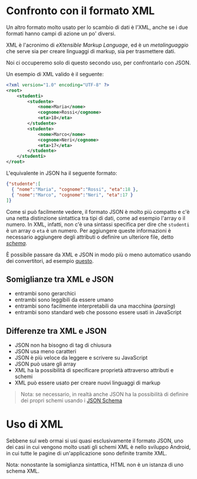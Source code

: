 # Confronto con il formato XML

Un altro formato molto usato per lo scambio di dati è l'XML, anche se i due formati hanno campi di azione un po' diversi.

XML è l'acronimo di _eXtensible Markup Language_, ed è un _metalinguaggio_ che serve sia per creare linguaggi di markup, sia per trasmettere dati.

Noi ci occuperemo solo di questo secondo uso, per confrontarlo con JSON.

Un esempio di XML valido è il seguente:
```xml
<?xml version="1.0" encoding="UTF-8" ?>
<root>
    <studenti>
        <studente>
            <nome>Maria</nome>
            <cognome>Rossi</cognome>
            <eta>18</eta>
        </studente>
        <studente>
            <nome>Marco</nome>
            <cognome>Neri</cognome>
            <eta>17</eta>
        </studente>
    </studenti>
</root>
```

L'equivalente in JSON ha il seguente formato:
```JSON
{"studente":[
  { "nome":"Maria", "cognome":"Rossi", "eta":18 },
  { "nome":"Marco", "cognome":"Neri", "eta":17 }
]}
```

Come si può facilmente vedere, il formato JSON è molto più compatto e c'è una netta distinzione sintattica tra tipi di dati, come ad esempio l'array o il numero. In XML, infatti, non c'è una sintassi specifica per dire che `studenti` è un array o `eta` è un numero. Per aggiungere queste informazioni è necessario aggiungere degli attributi o definire un ulteriore file, detto [_schema_](https://www.w3schools.com/xml/schema_simple.asp).

È possibile passare da XML e JSON in modo più o meno automatico usando dei convertitori, ad esempio [questo](https://codebeautify.org/jsontoxml).

## Somiglianze tra XML e JSON
- entrambi sono gerarchici
- entrambi sono leggibili da essere umano
- entrambi sono facilmente interpretabili da una macchina (_parsing_)
- entrambi sono standard web che possono essere usati in JavaScript

## Differenze tra XML e JSON
- JSON non ha bisogno di tag di chiusura
- JSON usa meno caratteri
- JSON è più veloce da leggere e scrivere su JavaScript
- JSON può usare gli array
- XML ha la possibilità di specificare proprietà attraverso attributi e schemi
- XML può essere usato per creare nuovi linguaggi di markup

> Nota: se necessario, in realtà anche JSON ha la possibilità di definire dei propri schemi usando i [JSON Schema](https://json-schema.org/)

# Uso di XML
Sebbene sul web ormai si usi quasi esclusivamente il formato JSON, uno dei casi in cui vengono molto usati gli schemi XML è nello sviluppo Android, in cui tutte le pagine di un'applicazione sono definite tramite XML.

Nota: nonostante la somiglianza sintattica, HTML non è un istanza di uno schema XML. 






